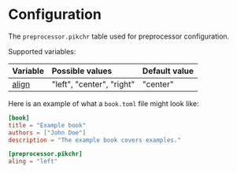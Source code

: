 # Configuration

The `preprocessor.pikchr` table used for preprocessor configuration.

Supported variables:

| Variable | Possible values | Default value |
| :--- | :--- | :--- |
| [align](align.md) | "left", "center", "right" | "center" |

Here is an example of what a `book.toml` file might look like:

```toml
[book]
title = "Example book"
authors = ["John Doe"]
description = "The example book covers examples."

[preprocessor.pikchr]
aling = "left"
```
